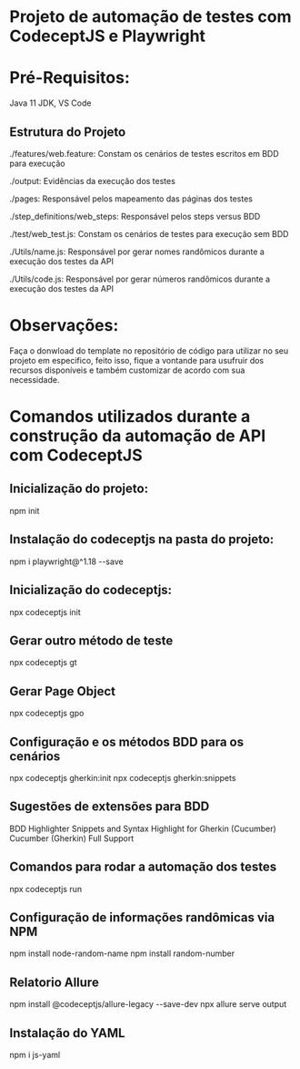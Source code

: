 # Projeto de automação de testes com CodeceptJS e Playwright

# Pré-Requisitos:
Java 11 JDK,
VS Code

## Estrutura do Projeto
./features/web.feature:
Constam os cenários de testes escritos em BDD para execução

./output:
Evidências da execução dos testes

./pages:
Responsável pelos mapeamento das páginas dos testes

./step_definitions/web_steps:
Responsável pelos steps versus BDD

./test/web_test.js:
Constam os cenários de testes para execução sem BDD

./Utils/name.js:
Responsável por gerar nomes randômicos durante a execução dos testes da API

./Utils/code.js:
Responsável por gerar números randômicos durante a execução dos testes da API

# Observações:
Faça o donwload do template no repositório de código para utilizar no seu projeto em especifico, feito isso, fique a vontande para usufruir dos recursos disponíveis e também customizar de acordo com sua necessidade.

# Comandos utilizados durante a construção da automação de API com CodeceptJS

## Inicialização do projeto:
npm init

## Instalação do codeceptjs na pasta do projeto:
npm i playwright@^1.18 --save

## Inicialização do codeceptjs:
npx codeceptjs init

## Gerar outro método de teste
npx codeceptjs gt

## Gerar Page Object
npx codeceptjs gpo

## Configuração e os métodos BDD para os cenários
npx codeceptjs gherkin:init
npx codeceptjs gherkin:snippets

## Sugestões de extensões para BDD
BDD Highlighter
Snippets and Syntax Highlight for Gherkin (Cucumber)
Cucumber (Gherkin) Full Support

## Comandos para rodar a automação dos testes
npx codeceptjs run

## Configuração de informações randômicas via NPM
npm install node-random-name
npm install random-number

## Relatorio Allure
npm install @codeceptjs/allure-legacy --save-dev
npx allure serve output

## Instalação do YAML
npm i js-yaml